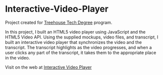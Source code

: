 # Interactive-Video-Player

Project created for <a href="http://www.teamtreehouse.com">Treehouse Tech Degree</a> program. 

In this project, I built an HTML5 video player using JavaScript and the HTML5 Video API. Using the supplied mockups, video files, and transcript, I built an interactive video player that synchronizes the video and the transcript. The transcript highlights as the video progresses, and when a user clicks any part of the transcript, it takes them to the appropriate place in the video.


Visit on the web at <a href="http://kristengillette.github.io/Interactive-Video-Player/">Interactive Video Player</a>
